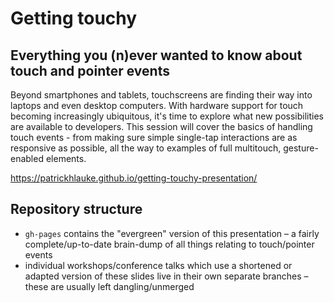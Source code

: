 # Getting touchy

## Everything you (n)ever wanted to know about **touch and pointer** events

Beyond smartphones and tablets, touchscreens are finding their way into laptops and even desktop computers.
With hardware support for touch becoming increasingly ubiquitous, it's time to explore what new possibilities
are available to developers. This session will cover the basics of handling touch events - from making sure
simple single-tap interactions are as responsive as possible, all the way to examples of full multitouch,
gesture-enabled elements.

<https://patrickhlauke.github.io/getting-touchy-presentation/>

## Repository structure

* `gh-pages` contains the "evergreen" version of this presentation – a fairly complete/up-to-date brain-dump of all things relating to touch/pointer events
* individual workshops/conference talks which use a shortened or adapted version of these slides live in their own separate branches – these are usually left dangling/unmerged
